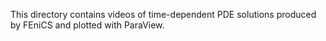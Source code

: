 This directory contains videos of time-dependent PDE solutions
produced by FEniCS and plotted with ParaView.
